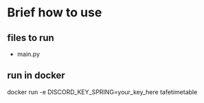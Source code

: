 # Brief how to use

## files to run
- main.py

## run in docker
docker run -e DISCORD_KEY_SPRING=your_key_here tafetimetable
